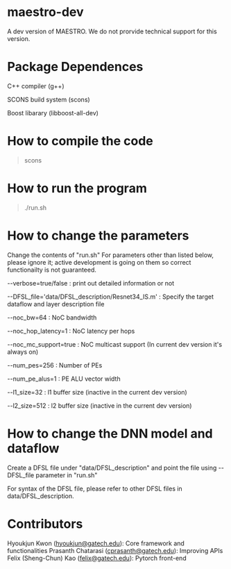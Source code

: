 # maestro-dev
A dev version of MAESTRO. We do not prorvide technical support for this version.

# Package Dependences
C++ compiler (g++)

SCONS build system (scons)

Boost libarary (libboost-all-dev)

# How to compile the code
> scons

# How to run the program
> ./run.sh

# How to change the parameters
Change the contents of "run.sh" For parameters other than listed below, please ignore it; active development is going on them so correct functionailty is not guaranteed.

--verbose=true/false : print out detailed information or not

--DFSL_file='data/DFSL_description/Resnet34_IS.m' : Specify the target dataflow and layer description file

--noc_bw=64 : NoC bandwidth

--noc_hop_latency=1 : NoC latency per hops

--noc_mc_support=true : NoC multicast support (In current dev version it's always on)

--num_pes=256 : Number of PEs

--num_pe_alus=1 : PE ALU vector width

--l1_size=32 : l1 buffer size (inactive in the current dev version)

--l2_size=512 : l2 buffer size (inactive in the current dev version)

# How to change the DNN model and dataflow
Create a DFSL file under "data/DFSL_description" and point the file using --DFSL_file parameter in "run.sh"

For syntax of the DFSL file, please refer to other DFSL files in data/DFSL_description.

# Contributors
Hyoukjun Kwon (hyoukjun@gatech.edu): Core framework and functionalities
Prasanth Chatarasi (cprasanth@gatech.edu): Improving APIs
Felix (Sheng-Chun) Kao (felix@gatech.edu): Pytorch front-end
